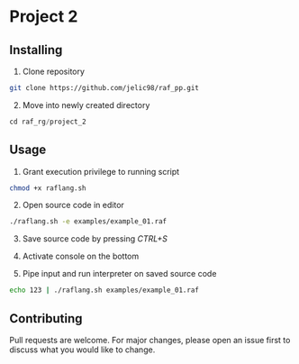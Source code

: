 # Project 2

## Installing

1. Clone repository

```bash
git clone https://github.com/jelic98/raf_pp.git
```

2. Move into newly created directory

```gradle
cd raf_rg/project_2
```

## Usage

1. Grant execution privilege to running script
```bash
chmod +x raflang.sh
```

2. Open source code in editor
```bash
./raflang.sh -e examples/example_01.raf
```

3. Save source code by pressing _CTRL+S_

4. Activate console on the bottom

5. Pipe input and run interpreter on saved source code

```bash
echo 123 | ./raflang.sh examples/example_01.raf
```

## Contributing

Pull requests are welcome. For major changes, please open an issue first to discuss what you would like to change.
